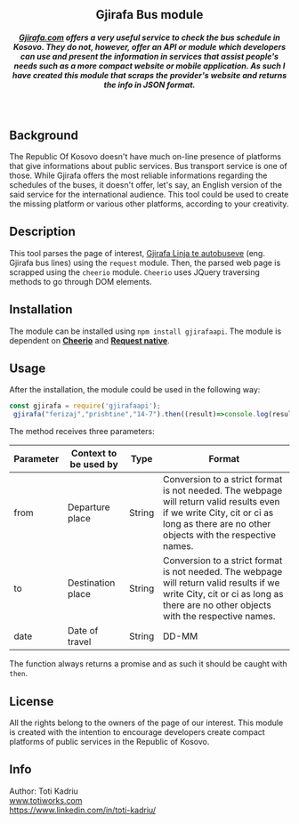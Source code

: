 # <h2 align="center">Gjirafa Bus module</h2>


<h5 align="center"><a href="gjirafa.com">Gjirafa.com</a> offers a very useful service to check the bus schedule in Kosovo. They do not, however, offer an API or module which developers can use and present the information in services that assist people's needs such as a more compact website or mobile application. As such I have created this module that scraps the provider's website and returns the info in JSON format.</h5>
<br/>

## Background 
The Republic Of Kosovo doesn't have much on-line presence of platforms that give informations about public services. Bus transport service is one of those. While Gjirafa offers the most reliable informations regarding the schedules of the buses, it doesn't offer, let's say, an English version of the said service for the international audience. This tool could be used to create the missing platform or various other platforms, according to your creativity.


## Description
This tool parses the page of interest, <a href="https://gjirafa.com/Autobus">Gjirafa Linja te autobuseve</a> (eng. Gjirafa bus lines) using the ``request`` module. Then, the parsed web page is scrapped using the ``cheerio`` module. ``Cheerio`` uses JQuery traversing methods to go through DOM elements.

## Installation
The module can be installed using ``npm install gjirafaapi``. The module is dependent on <strong><a href="https://github.com/cheeriojs/cheerio">Cheerio</a></strong> and <strong><a href="https://www.npmjs.com/package/request">Request native</a></strong>.

## Usage
After the installation, the module could be used in the following way:

  ```JavaScript
  const gjirafa = require('gjirafaapi');
   gjirafa("ferizaj","prishtine","14-7").then((result)=>console.log(result));
```
The method receives three parameters:

| Parameter | Context to be used by | Type | Format|
| ------------- | ------------- | -----------|--------|
| from  | Departure place  | String | Conversion to a strict format is not needed. The webpage will return valid results even if we write City, cit or ci as long as there are no other objects with the respective names.
| to  | Destination place  | String | Conversion to a strict format is not needed. The webpage will return valid results if we write City, cit or ci as long as there are no other objects with the respective names.
| date | Date of travel |  String   | DD-MM 

The function always returns a promise and as such it should be caught with ``then``.

## License 

All the rights belong to the owners of the page of our interest. This module is created with the intention to encourage developers create compact platforms of public services in the Republic of Kosovo.
 
 
 ## Info 
 Author: Toti Kadriu <br/>
 www.totiworks.com <br/>
 https://www.linkedin.com/in/toti-kadriu/
